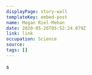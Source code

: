 ```yaml
---
displayPage: story-wall
templateKey: embed-post
name: Megan Riel-Mehan
date: 2020-05-26T05:52:24.079Z
link: link
occupation: Science
source: 
tags: []
---
```

s